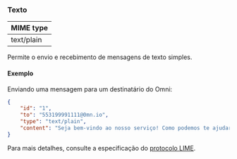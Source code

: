 ### Texto
| MIME type                | 
|--------------------------|
| text/plain               |

Permite o envio e recebimento de mensagens de texto simples.

#### Exemplo

Enviando uma mensagem para um destinatário do Omni:

```json
{
    "id": "1",
    "to": "553199991111@0mn.io",
    "type": "text/plain",
    "content": "Seja bem-vindo ao nosso serviço! Como podemos te ajudar?"
}
```

Para mais detalhes, consulte a especificação do [protocolo LIME](http://limeprotocol.org/content-types.html#text).

